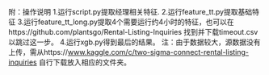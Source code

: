 附：操作说明
1.运行script.py提取经理相关特征.
2.运行feature_tt.py提取基础特征
3.运行feature_tt_long.py提取4个需要运行约4小时的特征，也可以在https://github.com/plantsgo/Rental-Listing-Inquiries 找到并下载timeout.csv以跳过这一步。
4.运行xgb.py得到最后的结果。
注：由于数据较大，源数据没有上传，需从https://www.kaggle.com/c/two-sigma-connect-rental-listing-inquiries 自行下载放入相应的文件夹。
